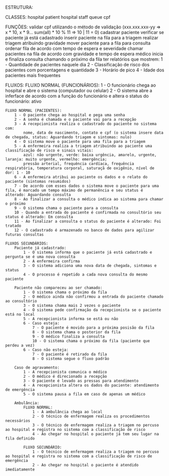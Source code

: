 ESTRUTURA:

CLASSES:
    hospital
    patient
    hospital staff
    queue
    cpf

FUNÇÕES:
    validar cpf utilizando o método de validação (xxx.xxx.xxx-yy => x * 10, x * 9... sum(all) * 10 % 11 => 10 | 11 = 0)
    cadastrar paciente
    verificar se paciente já está cadastrado
    inserir paciente na fila para a triagem
    realizar triagem atribuindo gravidade
    mover paciente para a fila para consulta
    ordenar fila de acordo com tempo de espera e severidade
    chamar pacientes na fila de acordo com gravidade e tempo de espera
    médico inicia e finaliza consulta chamando o próximo da fila
    ter relatórios que mostrem:
        1 - Quantidade de pacientes naquele dia
        2 - Classificação de risco dos pacientes com porcentagens e quantidade
        3 - Horário de pico
        4 - Idade dos pacientes mais frequentes

FLUXOS:
    FLUXO NORMAL (FUNCIONÁRIOS):
        1 - O funcionário chega ao hospital e abre o sistema (computador ou celular)
        2 - O sistema abre a inferface de acordo com a função do funcionário e altera o status do funcionário: ativo

    FLUXO NORMAL (PACIENTES):
        1 - O paciente chega ao hospital e pega uma senha
        2 - A senha é chamada e o paciente vai para a recepção
        3 - A recepcionista realiza o cadastrado do paciente no sistema com:
            nome, data de nascimento, contato e cpf (o sistema insere data de chegada, status: Aguardando triagem e sintomas: nulo)
        4 - O sistema move o paciente para uma fila para a triagem
        5 - A enfermeira realiza a triagem atribuindo ao paciente uma classificação de risco e sinais vitais:
            azul: não urgente, verde: baixa urgência, amarelo, urgente, laranja: muito urgente, vermelho: emergência;
            pressão arterial, frequência cardíaca, frequência respiratória, temperatura corporal, saturaçã de oxigênio, nível de dor: 1 - 10
        6 - A enfermeira atribui ao paciente os dados e o relato do paciente (sintomas resumidos)
        7 - De acordo com esses dados o sistema move o paciente para uma fila, é marcado um tempo máximo de permanência e seu status é alterado: Aguardando consulta
        8 - Ao finalizar a consulta o médico indica ao sistema para chamar o próximo
        9 - O sistema chama o paciente para a consulta
        10 - Quando a entrada do paciente é confirmada no consultório seu status é alterado: Em consulta
        11 - Ao finalizar a consulta o status do paciente é alterado: Foi tratado
        12 - O cadastrado é armazenado no banco de dados para agilizar futuras consultas

    FLUXOS SECUNDÁRIOS:
        Paciente já cadastrado:
            1 - O sistema informa que o paciente já está cadastrado e pergunta se é uma nova consulta
            2 - A enfermeira confirma
            3 - O sistema adiciona uma nova data de chegada, sintomas e status
            4 - O processo é repetido a cada nova consulta do mesmo paciente

        Paciente não compareceu ao ser chamado:
            1 - O sistema chama o próximo da fila
            2 - O médico ainda não confirmou a entrada do paciente chamado ao consultório
            3 - O sistema chama mais 2 vezes o paciente
            4 - O sistema pede confirmação da recepcionista se o paciente está no local
            5 - A recepcionista informa se está ou não
            6 - Caso esteja:
                7 - O paciente é movido para a próxima posisão da fila
                8 - O sistema chama o posterior da fila
                9 - O médico finaliza a consulta
                10 - O sistema chama o próximo da fila (paciente que perdeu a vez)
            6 - Caso não esteja:
                7 - O paciente é retirado da fila
                8 - O sistema segue o fluxo padrão
        
        Caso de agravamento:
            1 - A recepcionista comunica o médico
            2 - O médico é direcionado a recepção
            3 - O paciente é levado as pressas para atendimento
            4 - A recepcionista altera os dados do paciente: atendimento de emergência
            5 - O sistema pausa a fila em caso de apenas um médico
        
        Ambulância:
            FLUXO NORMAL:
                1 - A ambulância chega ao local
                2 - O técnico de enfermagem realiza os procedimentos necessários
                3 - O técnico de enfermagem realiza a triagem no percuso ao hospital e registra no sistema com a classificação de risco
                4 - Ao chegar no hospital o paciente já tem seu lugar na fila definido

            FLUXO SECUNDÁRIO:
                1 - O técnico de enfermagem realiza a triagem no percuso ao hospital e registra no sistema com a classificação de risco de emergência
                2 - Ao chegar no hospital o paciente é atendido imediatamente
